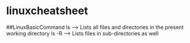# linuxcheatsheet
##LinuxBasicCommand
ls --> Lists all files and directories in the present working directory
ls -R -->	Lists files in sub-directories as well

